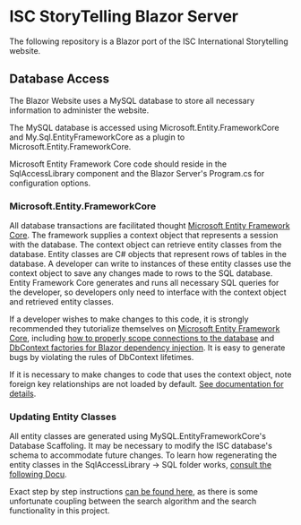 # ISC StoryTelling Blazor Server
The following repository is a Blazor port of the ISC International Storytelling website.

## Database Access

The Blazor Website uses a MySQL database to store all necessary information to administer the website.

The MySQL database is accessed using Microsoft.Entity.FrameworkCore and My.Sql.EntityFrameworkCore as a plugin to Microsoft.Entity.FrameworkCore.

Microsoft Entity Framework Core code should reside in the SqlAccessLibrary component and the Blazor Server's Program.cs for configuration options.

### Microsoft.Entity.FrameworkCore

All database transactions are facilitated thought [Microsoft Entity Framework Core](https://learn.microsoft.com/en-us/ef/core/). The framework supplies a context object that represents a session with the database. The context object can retrieve entity classes from the database. Entity classes are C# objects that represent rows of tables in the database. A developer can write to instances of these entity classes use the context object to save any changes made to rows to the SQL database. Entity Framework Core generates and runs all necessary SQL queries for the developer, so developers only need to interface with the context object and retrieved entity classes.

If a developer wishes to make changes to this code, it is strongly recommended they tutorialize themselves on [Microsoft Entity Framework Core](https://learn.microsoft.com/en-us/ef/core/), including [how to properly scope connections to the database](https://learn.microsoft.com/en-us/ef/core/dbcontext-configuration/) and [DbContext factories for Blazor dependency injection](https://learn.microsoft.com/en-us/ef/core/dbcontext-configuration/#using-a-dbcontext-factory-eg-for-blazor). It is easy to generate bugs by violating the rules of DbContext lifetimes.

If it is necessary to make changes to code that uses the context object, note foreign key relationships are not loaded by default. [See documentation for details](https://learn.microsoft.com/en-us/ef/core/querying/related-data/).

### Updating Entity Classes

All entity classes are generated using MySQL.EntityFrameworkCore's Database Scaffoling. It may be necessary to modify the ISC database's schema to accommodate future changes. To learn how regenerating the entity classes in the SqlAccessLibrary -> SQL folder works, [consult the following Docu](https://dev.mysql.com/doc/connector-net/en/connector-net-entityframework-core-scaffold-example.html).

Exact step by step instructions [can be found here](./docsDev/ModifyingSQLDatabaseSchema.md), as there is some unfortunate coupling between the search algorithm and the search functionality in this project.